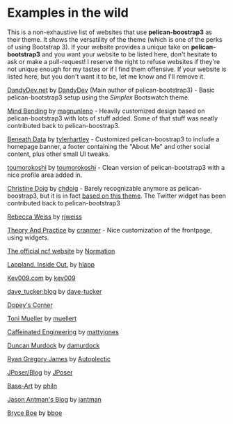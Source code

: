 # Examples in the wild

This is a non-exhaustive list of websites that use **pelican-boostrap3** as their theme. It shows the versatility of
the theme (which is one of the perks of using Bootstrap 3). If your website provides a unique take on 
**pelican-bootstrap3** and you want your website to be listed here, don't hesitate to ask or make a pull-request! 
I reserve the right to refuse websites if they're not unique enough for my tastes or if I find them offensive. 
If your website is listed here, but you don't want it to be, let me know and I'll remove it.


[DandyDev.net](http://dandydev.net) by [DandyDev](https://github.com/DandyDev) (Main author of pelican-bootstrap3) - Basic pelican-bootstrap3 setup using the _Simplex_ Bootswatch theme.

[Mind Bending](http://mindbending.org/en) by [magnunleno](https://github.com/magnunleno) - Heavily customized design based on pelican-bootstrap3 with lots of stuff added. Some of that stuff was neatly contributed back to pelican-boostrap3.

[Beneath Data](http://beneathdata.com) by [tylerhartley](https://github.com/tylerhartley) - Customized pelican-boostrap3 to include a homepage banner, a footer containing the "About Me" and other social content, plus other small UI tweaks.

[toumorokoshi](http://toumorokoshi.github.io/) by [toumorokoshi](https://github.com/toumorokoshi) - Clean version of pelican-bootstrap3 with a nice profile area added in.

[Christine Doig](http://chdoig.github.io/) by [chdoig](https://github.com/chdoig) - Barely recognizable anymore as pelican-boostrap3, but it is in fact [based on this theme](http://chdoig.github.io/create-pelican-blog.html). The Twitter widget has been contributed back to pelican-bootstrap3

[Rebecca Weiss](http://www.rebeccaweiss.info/) by [rjweiss](https://github.com/rjweiss)

[Theory And Practice](http://theoryandpractice.org/) by [cranmer](https://github.com/cranmer) - Nice customization of the frontpage, using widgets.

[The official ncf website](http://www.ncf.io/) by [Normation](https://github.com/Normation)

[Lappland. Inside Out.](http://lappland.io/) by [hlapp](https://github.com/hlapp)

[Kev009.com](http://kev009.com/wp/) by [kev009](https://github.com/kev009)

[dave_tucker:blog](http://dtucker.co.uk/) by [dave-tucker](https://github.com/dave-tucker)

[Dopey's Corner](http://dopey.io/)

[Toni Mueller](http://www.tonimueller.org/) by [muellert](https://github.com/muellert)

[Caffeinated Engineering](http://caffeinatedengineering.com/) by [mattyjones](https://github.com/mattyjones)

[Duncan Murdock](http://www.duncanmurdock.name/) by [damurdock](https://github.com/damurdock)

[Ryan Gregory James](http://csc.ucdavis.edu/~rgjames/) by [Autoplectic](https://github.com/Autoplectic)

[JPoser/Blog](http://jposer.net/) by [JPoser](https://github.com/JPoser)

[Base-Art](http://base-art.net/) by [philn](https://github.com/philn)

[Jason Antman's Blog](http://blog.jasonantman.com/)  by [jantman](https://github.com/jantman)

[Bryce Boe](http://bryceboe.com/) by [bboe](https://github.com/bboe)
